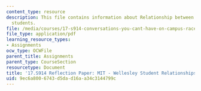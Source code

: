 ```yaml
---
content_type: resource
description: This file contains information about Relationship between MIT and Wellesley
  students.
file: /media/courses/17-s914-conversations-you-cant-have-on-campus-race-ethnicity-gender-and-identity-spring-2012/9ec6a8006743d5dad16aa34c3144799c_MIT17_S914S12_mitwell3.pdf
file_type: application/pdf
learning_resource_types:
- Assignments
ocw_type: OCWFile
parent_title: Assignments
parent_type: CourseSection
resourcetype: Document
title: '17.S914 Reflection Paper: MIT - Wellesley Student Relationships Between Students'
uid: 9ec6a800-6743-d5da-d16a-a34c3144799c
---
```

